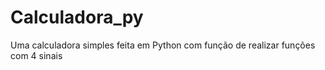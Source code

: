 # Calculadora_py
Uma calculadora simples feita em Python com função de realizar funções com 4 sinais

